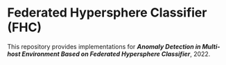 # Federated Hypersphere Classifier (FHC)

This repository provides implementations for ***Anomaly Detection in Multi-host Environment Based on Federated Hypersphere Classifier***, 2022.

